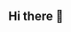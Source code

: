 ## Hi there 👋

<!--
**aninha17102/aninha17102** is a ✨ _special_ ✨ repository because its `README.md` (this file) appears on your GitHub profile.
Meu nome e Ana clara Franco 
Sou estudante, estou no primeiro ano do ensio médio 







